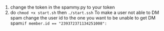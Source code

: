 1. change the token in the spammy.py to your token
2. do ```chmod +x start.sh``` then ```./start.ssh```
To make a user not able to DM spam change the user id to the one you want to be unable to get DM spam```if member.id == "239372371134251008":```
